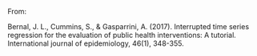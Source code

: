 From:

Bernal, J. L., Cummins, S., & Gasparrini, A. (2017). Interrupted time series regression for the evaluation of public health interventions: A tutorial. International journal of epidemiology, 46(1), 348-355.
